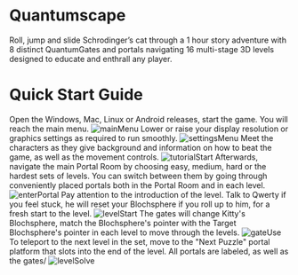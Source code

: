 # Quantumscape
Roll, jump and slide Schrodinger’s cat through a 1 hour story adventure with 8 distinct QuantumGates and portals navigating 16 multi-stage 3D levels designed to educate and enthrall any player.
# Quick Start Guide
Open the Windows, Mac, Linux or Android releases, start the game. You will reach the main menu.
![mainMenu](https://github.com/Erikkre/Quantumscape/readmeFiles/mainMenu.gif)
Lower or raise your display resolution or graphics settings as required to run smoothly.
![settingsMenu](https://github.com/Erikkre/Quantumscape/readmeFiles/settingsMenu.gif)
Meet the characters as they give background and information on how to beat the game, as well as the movement controls.
![tutorialStart](https://github.com/Erikkre/Quantumscape/readmeFiles/tutorialStart.gif)
Afterwards, navigate the main Portal Room by choosing easy, medium, hard or the hardest sets of levels. You can switch between them by going through conveniently placed portals both in the Portal Room and in each level.
![enterPortal](https://github.com/Erikkre/Quantumscape/readmeFiles/enterPortal.gif)
Pay attention to the introduction of the level. Talk to Qwerty if you feel stuck, he will reset your Blochsphere if you roll up to him, for a fresh start to the level.
![levelStart](https://github.com/Erikkre/Quantumscape/readmeFiles/levelStart.gif)
The gates will change Kitty's Blochsphere, match the Blochsphere's pointer with the Target Blochsphere's pointer in each level to move through the levels.
![gateUse](https://github.com/Erikkre/Quantumscape/readmeFiles/gateUse.gif)
To teleport to the next level in the set, move to the "Next Puzzle" portal platform that slots into the end of the level. All portals are labeled, as well as the gates/
![levelSolve](https://github.com/Erikkre/Quantumscape/readmeFiles/levelSolve.gif)